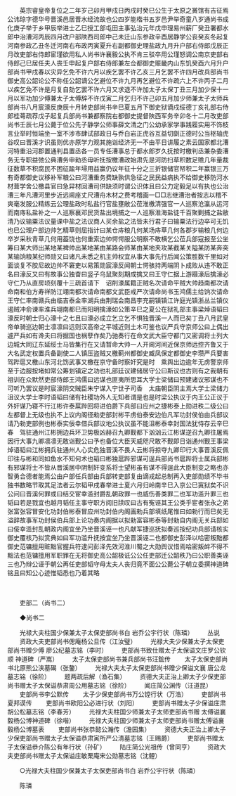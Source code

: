 <!-- { "loadSidebar": true } -->
　　英宗睿皇帝复位之二年岁己卯月甲戍日丙戌时癸巳公生于太原之黉馆有吉征焉公讳琼字德华号晋溪邑居晋水经流故也公四岁能楷书五岁邑尹举奇童八岁通尚书成化庚子举于乡甲辰举进士乙巳授工部屯田主事弘治元年戊申理易州薪厂癸丑署都水郎中治漕河丙辰四月改户部陜西司郎中己未迁山东参政辛酉居静学公丧癸亥冬起复河南参政乙丑冬迁河南右布政丙寅夏升右副都御史理盐政九月升户部右侍郎戊辰正月改吏部右侍郎宦瑾欲用私人尚书许襄毅公执不肯三驳卒用公瑾怒调公南京吏部右侍郎己巳居任夫人丧壬申起复户部右侍郎兼左佥都御史赈畿内山东饥癸酉六月升户部尚书甲戌春以灾异乞免不许六月以疾乞罢不许乙亥三月乞罢不许四月改兵部尚书御史高公韶论公不称任公韶谪公乞避位不许九月再乞避位不许疏六上不许丙子二月以疾乞免不许是月复自劾乞罢不许六月又求退不许加太子太保丁丑三月加少保十一月以军功加少傅兼太子太傅辞不许戊寅二月乞归不许己卯五月加少师兼太子太师兵部尚书八月宸濠反庚辰十月转吏部尚书辛巳夏五月下御史狱谪戍绥德丁亥礼部右侍郎桂蕚疏荐戊子起复兵部尚书兼都察院右都御史提督陜西军务辛卯冬十二月改吏部尚书壬辰七月公薨于位公先子静学公师事薛文清之门公幼承家学事践履实用不饰枝言业举时恒端坐一室不涉市肆试部政日与乔白岩正虎谷互益切劘正德时公当枢轴虎谷叹曰晋溪才识虽则优亦原学力观其施诣经济无一不由平日讲履之素云国家都北漕河特重沿河郡置通判县置丞各一员专任漕事总于都水郎岁久抚按时檄判丞兼杂委漕务无专职益弛公典漕务申勑丞毋听抚按檄漕政始肃先是河防扫草积数足赡几年量裁征数草不积腐民不困征踰年埽用益赢仍议年征十分之三折银储官帑积二年赢银三万有奇都御史议移补军粮公曰河漕重务费缺孰供急征之民民益病执不给御史移防河水材葺学舍公檄县官曰急舁材回漕司供缺须时谓公识体且曰公力定毅足以有执也公治漕三年凡漕河里步近远阃座丈尺漕舟木材之费考稽画一□□志继漕治者按志以稽不爽毫发服公精练云公理盐政时私盐行官盐壅敝公莅淮檄清强官一人巡察沧瀛从运河而南庤私盐补之一人巡察襄邓民货盐出境捕之一人巡察淮海盐徒千百聚剿捕之盐敝清乃议输粟法议量课中盐之法议商人买余盐之法皆未行君子曰输粟法行边卒可无饥也巳公理户部边帅乞精草则屈指计曰某仓庤粮几何某场庤草几何各郡岁输粮几何边卒岁采秋青草几何用葢饶也何重索边帅愕愕服公明察不敢横乞公莅兵部寇报至公坐筹曰某大师出某地某裨帅出某地某由某路会师某由某地夹攻某截某关隘某防某奔突某输饷粮某纪师勋又曰诸凡未悉之机主帅权宜从事大事先行后闻公策胜数千里如对面谈复不胶尼故边帅不窘吏以易策勋宸濠反闻朝士愕骇持两端阴卜成败从违不敢正名曰濠反又曰有故事公独奋曰竖子乌鼠聚刻期成擒又曰王守仁据上游蹑濠后擒濠必守仁乃从直房顷刻覆十三疏首请下　诏削濠属籍正贼名次请命平贼大帅趋南都次请命南和伯方寿祥防江翊南都次请命南都文武臣戒严次请命尚书玉鸿儒主给饷次请命王守仁率南赣兵由临吉泰金率湖兵由荆瑞会南昌李充嗣镇镇江许庭光镇浙丛兰镇仪遏贼冲俞谏率淮兵翊南都巳而阳明擒濠如公策辛巳之夏公在狱礼部主事梁焯语韬曰濠反时朝士归心濠十之七且曰濠必成立乞立乞不惧独晋溪一人而已矣丁丑八月武皇帝单骑巡边朝士凛凛曰远则汉高帝之平城近则土木可鉴也议严兵守京师公曰上偶出遽严兵如有谗夫曰将据国也祸孽作矣乃驰奏行在命文武大臣守都门又密调将士列大边城大同辽东延绥士马皆集行在又请暂命大帅一人开阃河间近保京师远控齐鲁又于大名武定权置兵备副使二人镇压盗贼又檄蓟州都御史臧凤保定都御史李瓒严兵要害　驾跸扈又檄山东河北饬武事又檄在京守备时察奸究是时　乘舆出边逾年无虏警京师至于边服按堵如常公筹划镇定之功也礼部廷议建储居守公曰斯议也古则有之我朝有　祖训在众默然吏部侍郎王鸿儒曰远谋也匪夷所思耳大学士梁储曰预建诸议邪谋也不可听乃罢议是时宸濠阴交贼臣朱宁谋入宁世子司香　太庙朝臣阴主焉大学士梁储力沮议大学士李时语韬曰储有社稷功外人无知者谓是也是时梁公执议于内王公正议于外奸谋乃寝不行江彬许泰扈跸回将进伯爵下兵部曰应州之捷彬泰上勋进秩二级公曰左都督上无级也执不上议内阁径勑吏部封彬平虏伯泰安边伯凡军功封侯伯由兵部议请乃勑吏部例也彬泰实佞幸借兵部议地公执议虽不能沮彬泰幸封国法犹恃存云辛巳春　驾驻通州江彬拥边兵环卫势极凶赫召九卿觐都下汹汹云江彬谋逆召九卿往屠焉因行大事九卿凛凛无敢诣觐公曰予也备位大臣天威咫尺敢不觐即日诣通州觐王事梁焯语韬曰江彬拥兵驻通州人心实危独晋溪不畏人云彬将掠夺九卿印行大事晋溪反佩印往与彬和同如鱼水不知何术也韬曰彬独扈跸邪谋可逞兵部尚书扈跸将士属兵部彬有邪谋将士不皆从晋溪居中阴制奸变系将士望彬虽有谋不得逞此大臣制变之略也亦智勇合德者能焉公由户部任兵部由兵部转吏部复由谪戎起总制再入吏部勋绩不毕书独书数略节取其足法者云尔韬甲戌春举进士夏六月归岭南辛巳入京公巳寘狱矣不识公问曰晋溪何罪或曰结交宦幸滥封爵乱朝政罪一也威伤善类罪二也军功滥升罪三也韬曰若是戮宜也越月韬任主事守职方阅旧牍叹曰古有寃诬其王公类乎宦者张永之弟张富张容冒安化功封伯彬泰冒应州功封伯内阁画勑兵部填纸尾惟曰如勑行而巳矣无溢辞故事军功封侯伯兵部上论功奏内阁据以拟勑富容彬泰等封勑自内阁无关兵部如曰佞幸滥封乱朝政内阁宜坐乃坐晋溪诬一也凡献军捷巡抚拟奏巡按纪功兵部请核实御史覆核乃拟赏典如曰军功滥升抚按宜坐乃坐晋溪诬二也都御史彭泽以哈密叛黜都御史范镛擅用赃黜官握兵符逮问彭泽先效河淮川蜀之大勋舆议惜焉哈密叛衅不得不黜法也范镛擅用军职罪在无将御史高公韶极诋公公任吏部迁公韶秩乃曰公职善类诬三也乃辩公诬于朝公再任吏部韬守母太夫人丧归竟不面公公薨公子朝立委撰神道碑铭且曰知公心迹惟韬悉也乃着其略 

　

　　吏部二（尚书二） 

　　◆尚书二 

　　光禄大夫柱国少保兼太子太保吏部尚书白 岩乔公宇行状（陈璘） 
　　丛说 
　　资政大夫吏部尚书偲庵杨公旦传（江汝璧） 
　　光禄大夫少保兼太子太保吏部尚书赠少傅 廖公纪墓志铭（李时） 
　　吏部尚书致仕赠太子太保谥文庄罗公钦顺 神道碑（严嵩） 
　　太子太保吏部尚书兼兵部尚书汪鋐传 
　　太子太保吏部尚书北原熊公浃墓碣（张鏊） 
　　光禄大夫太子太保吏部尚书赠少保谥文襄 唐公龙墓志铭（徐阶） 
　　题两疏后解（渔石集） 
　　资德大夫正治上卿太子少保吏部尚书赠太子太保谥恭肃周公用墓志铭（徐阶） 
　　闻庄简公渊传（汪道昆） 
　　吏部尚书李公默传 
　　太子少保吏部尚书万公镗行状（万浩） 
　　吏部尚书夏邦谟传 
　　吏部尚书欧阳公必进行状（刘阳） 
　　吏部尚书赠太子少保谥庄肃胡公松墓志铭（李春芳） 
　　光禄大夫柱国少师兼太子太师吏部尚书赠 太傅谥襄毅杨公博神道碑（徐喈） 
　　光禄大夫柱国少师兼太子太师吏部尚书赠太傅谥襄毅杨公博墓表 
　　吏部尚书张恭懿公瀚传（澹园集） 
　　资德大夫正治上卿太子少保吏部尚书赠太子太保谥恭肃寅所严公清墓志铭（王赐爵） 
　　吏部尚书赠太子太保谥恭介陈公有年行状（孙矿） 
　　陆庄简公光祖传（曾同亨） 
　　资政大夫吏部尚书赠太子太保谥庄敏栗庵宋公勋墓志铭（沈鲤） 

　　○光禄大夫柱国少保兼太子太保吏部尚书白 岩乔公宇行状（陈璘） 

　　陈璘 
